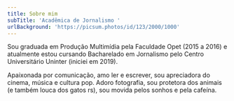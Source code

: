 ```yaml
---
title: Sobre mim
subTitle: 'Acadêmica de Jornalismo '
urlBackground: 'https://picsum.photos/id/123/2000/1000'
---
```

Sou graduada em Produção Multimídia pela Faculdade Opet (2015 a 2016) e atualmente estou cursando Bacharelado em Jornalismo pelo Centro Universitário Uninter (iniciei em 2019). 

Apaixonada por comunicação, amo ler e escrever, sou apreciadora do cinema, música e cultura pop. Adoro fotografia, sou protetora dos animais (e também louca dos gatos rs), sou movida pelos sonhos e pela cafeína.
